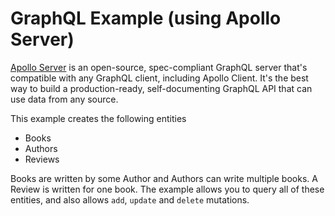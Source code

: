 # GraphQL Example (using Apollo Server)

[Apollo Server](https://www.apollographql.com/docs/apollo-server)  is an open-source, spec-compliant GraphQL server that's compatible with any GraphQL client, including Apollo Client. It's the best way to build a production-ready, self-documenting GraphQL API that can use data from any source.

This example creates the following entities
- Books
- Authors
- Reviews

Books are written by some Author and Authors can write multiple books. A Review is written for one book. The example allows you to query all of these entities, and also allows `add`, `update` and `delete` mutations. 
